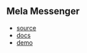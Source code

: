 ## Mela Messenger
* [source](https://github.com/damphat/mela_messenger)
* [docs](http://www.damphat.com/mela_messenger/dem)
* [demo](http://mela_messenger.web.app)
